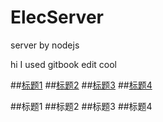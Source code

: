 # ElecServer
server by nodejs 

hi I used gitbook edit cool


##[标题1](标1)
##[标题2](标2)
##[标题3](标3)
##[标题4](标4)

  
  
  
  
##标题1
##标题2
##标题3
##标题4

